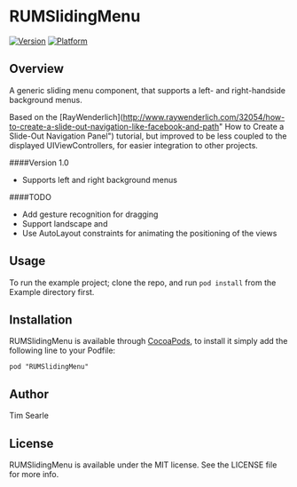 # RUMSlidingMenu

[![Version](http://cocoapod-badges.herokuapp.com/v/RUMSlidingMenu/badge.png)](http://cocoadocs.org/docsets/RUMSlidingMenu)
[![Platform](http://cocoapod-badges.herokuapp.com/p/RUMSlidingMenu/badge.png)](http://cocoadocs.org/docsets/RUMSlidingMenu)

## Overview
A generic sliding menu component, that supports a left- and right-handside background menus.

Based on the [RayWenderlich](http://www.raywenderlich.com/32054/how-to-create-a-slide-out-navigation-like-facebook-and-path" How to Create a Slide-Out Navigation Panel") tutorial, but improved to be less coupled to the displayed UIViewControllers, for easier integration to other projects.

####Version 1.0

* Supports left and right background menus

####TODO

* Add gesture recognition for dragging
* Support landscape and 
* Use AutoLayout constraints for animating the positioning of the views


## Usage

To run the example project; clone the repo, and run `pod install` from the Example directory first.

## Installation

RUMSlidingMenu is available through [CocoaPods](http://cocoapods.org), to install
it simply add the following line to your Podfile:

    pod "RUMSlidingMenu"

## Author

Tim Searle

## License

RUMSlidingMenu is available under the MIT license. See the LICENSE file for more info.


